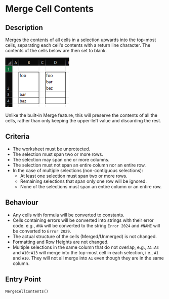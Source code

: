 # Merge Cell Contents

## Description
Merges the contents of all cells in a selection upwards into the top-most cells, separating each cell's contents with a return line character. The contents of the cells below are then set to blank. 

![Screenshot of the tool merging 3 cells](MergeCellContents.png)

Unlike the built-in Merge feature, this will preserve the contents of all the cells, rather than only keeping the upper-left value and discarding the rest.

## Criteria
- The worksheet must be unprotected.
- The selection must span two or more rows.
- The selection may span one or more columns.
- The selection must not span an entire column nor an entire row.
- In the case of multiple selections (non-contiguous selections):
  - At least one selection must span two or more rows.
  - Remaining selections that span only one row will be ignored.
  - None of the selections must span an entire column or an entire row.
  
## Behaviour
- Any cells with formula will be converted to constants.
- Cells containing errors will be converted into strings with their error code. e.g., `#NA` will be converted to the string `Error 2024` and `#NAME` will be converted to `Error 2029`.
- The actual structure of the cells (Merged/Unmerged) is not changed.
- Formatting and Row Heights are not changed.
- Multiple selections in the same column that do not overlap, e.g., `A1:A3` and `A10:A13` will merge into the top-most cell in each selection, i.e., `A1` and `A10`. They will not all merge into `A1` even though they are in the same column.

## Entry Point
```vb
MergeCellContents()
```